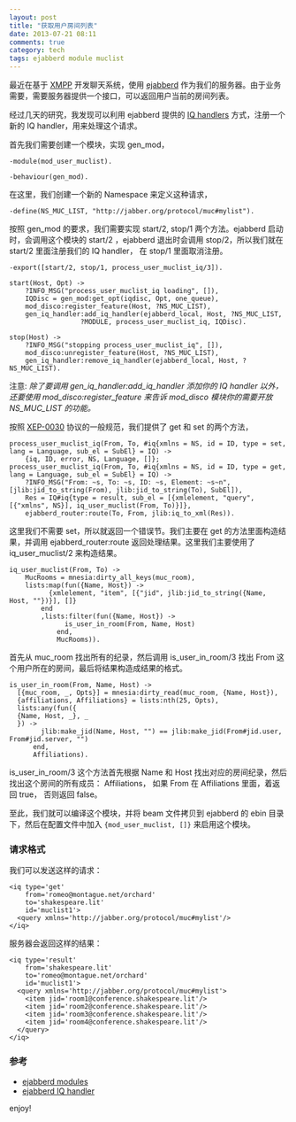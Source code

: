 ```yaml
---
layout: post
title: "获取用户房间列表"
date: 2013-07-21 08:11
comments: true
category: tech
tags: ejabberd module muclist
---
```


最近在基于 [XMPP](http://xmpp.org/) 开发聊天系统，使用 [ejabberd](http://www.ejabberd.im/) 作为我们的服务器。由于业务需要，需要服务器提供一个接口，可以返回用户当前的房间列表。

<!--more-->

经过几天的研究，我发现可以利用 ejabberd 提供的 [IQ handlers](http://www.ejabberd.im/IQ+handlers) 方式，注册一个新的 IQ handler，用来处理这个请求。

首先我们需要创建一个模块，实现 gen_mod，

    -module(mod_user_muclist).
    
    -behaviour(gen_mod).

在这里，我们创建一个新的 Namespace 来定义这种请求，

    -define(NS_MUC_LIST, "http://jabber.org/protocol/muc#mylist").

按照 gen_mod 的要求，我们需要实现 start/2, stop/1 两个方法。ejabberd 启动时，会调用这个模块的 start/2 ，ejabberd 退出时会调用 stop/2，所以我们就在 start/2 里面注册我们的 IQ handler， 在 stop/1 里面取消注册。

    -export([start/2, stop/1, process_user_muclist_iq/3]).
    
    start(Host, Opt) -> 
        ?INFO_MSG("process_user_muclist_iq loading", []),
        IQDisc = gen_mod:get_opt(iqdisc, Opt, one_queue),
        mod_disco:register_feature(Host, ?NS_MUC_LIST),
        gen_iq_handler:add_iq_handler(ejabberd_local, Host, ?NS_MUC_LIST,
                      ?MODULE, process_user_muclist_iq, IQDisc).
     
    stop(Host) -> 
        ?INFO_MSG("stopping process_user_muclist_iq", []),
        mod_disco:unregister_feature(Host, ?NS_MUC_LIST),
        gen_iq_handler:remove_iq_handler(ejabberd_local, Host, ?NS_MUC_LIST).

注意: *除了要调用 gen_iq_handler:add_iq_handler 添加你的 IQ handler 以外，还要使用 mod_disco:register_feature 来告诉 mod_disco 模块你的需要开放 NS_MUC_LIST 的功能。*

按照 [XEP-0030](http://xmpp.org/extensions/xep-0030.html) 协议的一般规范，我们提供了 get 和 set 的两个方法，

    process_user_muclist_iq(From, To, #iq{xmlns = NS, id = ID, type = set, lang = Language, sub_el = SubEl} = IQ) ->
        {iq, ID, error, NS, Language, []};
    process_user_muclist_iq(From, To, #iq{xmlns = NS, id = ID, type = get, lang = Language, sub_el = SubEl} = IQ) ->
        ?INFO_MSG("From: ~s, To: ~s, ID: ~s, Element: ~s~n", [jlib:jid_to_string(From), jlib:jid_to_string(To), SubEl]),
        Res = IQ#iq{type = result, sub_el = [{xmlelement, "query", [{"xmlns", NS}], iq_user_muclist(From, To)}]},
        ejabberd_router:route(To, From, jlib:iq_to_xml(Res)).

这里我们不需要 set，所以就返回一个错误节。我们主要在 get 的方法里面构造结果，并调用 ejabberd_router:route 返回处理结果。这里我们主要使用了 iq_user_muclist/2 来构造结果。

    iq_user_muclist(From, To) ->
        MucRooms = mnesia:dirty_all_keys(muc_room),
        lists:map(fun({Name, Host}) ->
              {xmlelement, "item", [{"jid", jlib:jid_to_string({Name, Host, ""})}], []}
            end
            ,lists:filter(fun({Name, Host}) ->
                  is_user_in_room(From, Name, Host)
                end,
                MucRooms)).

首先从 muc_room 找出所有的纪录，然后调用 is_user_in_room/3 找出 From 这个用户所在的房间，最后将结果构造成结果的格式。

    is_user_in_room(From, Name, Host) ->
      [{muc_room, _, Opts}] = mnesia:dirty_read(muc_room, {Name, Host}),
      {affiliations, Affiliations} = lists:nth(25, Opts),
      lists:any(fun({
      {Name, Host, _}, _
      }) ->
            jlib:make_jid(Name, Host, "") == jlib:make_jid(From#jid.user, From#jid.server, "")
          end,
          Affiliations). 

is_user_in_room/3 这个方法首先根据 Name 和 Host 找出对应的房间纪录，然后找出这个房间的所有成员： Affiliations， 如果 From 在 Affiliations 里面，着返回 true， 否则返回 false。

至此，我们就可以编译这个模块，并将 beam 文件拷贝到 ejabberd 的 ebin 目录下，然后在配置文件中加入 `{mod_user_muclist, []}` 来启用这个模块。

### 请求格式

我们可以发送这样的请求：

    <iq type='get'
        from='romeo@montague.net/orchard'
        to='shakespeare.lit'
        id='muclist1'>
      <query xmlns='http://jabber.org/protocol/muc#mylist'/>
    </iq>

服务器会返回这样的结果：

    <iq type='result'
        from='shakespeare.lit'
        to='romeo@montague.net/orchard'
        id='muclist1'>
      <query xmlns='http://jabber.org/protocol/muc#mylist'>
        <item jid='room1@conference.shakespeare.lit'/>
        <item jid='room2@conference.shakespeare.lit'/>
        <item jid='room3@conference.shakespeare.lit'/>
        <item jid='room4@conference.shakespeare.lit'/>
      </query>
    </iq>


### 参考

+ [ejabberd modules](https://github.com/stockr-labs/ejabberd-modules)
+ [ejabberd IQ handler](http://www.ejabberd.im/IQ+handlers)

enjoy!
